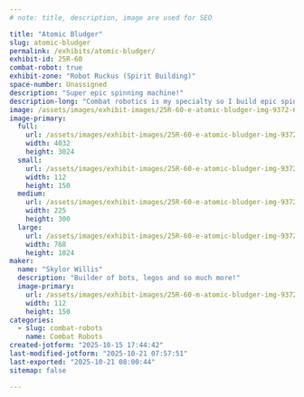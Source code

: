 ```yaml
---
# note: title, description, image are used for SEO

title: "Atomic Bludger"
slug: atomic-bludger
permalink: /exhibits/atomic-bludger/
exhibit-id: 25R-60
combat-robot: true
exhibit-zone: "Robot Ruckus (Spirit Building)"
space-number: Unassigned
description: "Super epic spinning machine!"
description-long: "Combat robotics is my specialty so I build epic spinning machines."
image: /assets/images/exhibit-images/25R-60-e-atomic-bludger-img-9372-6761-225x300.jpg
image-primary: 
  full:
    url: /assets/images/exhibit-images/25R-60-e-atomic-bludger-img-9372-6761-full.jpg
    width: 4032
    height: 3024
  small:
    url: /assets/images/exhibit-images/25R-60-e-atomic-bludger-img-9372-6761-112x150.jpg
    width: 112
    height: 150
  medium:
    url: /assets/images/exhibit-images/25R-60-e-atomic-bludger-img-9372-6761-225x300.jpg
    width: 225
    height: 300
  large:
    url: /assets/images/exhibit-images/25R-60-e-atomic-bludger-img-9372-6761-768x1024.jpg
    width: 768
    height: 1024
maker: 
  name: "Skylor Willis"
  description: "Builder of bots, legos and so much more!"
  image-primary:
    url: /assets/images/exhibit-images/25R-60-m-atomic-bludger-img-9372-225x300.jpg
    width: 112
    height: 150
categories: 
  - slug: combat-robots
    name: Combat Robots
created-jotform: "2025-10-15 17:44:42"
last-modified-jotform: "2025-10-21 07:57:51"
last-exported: "2025-10-21 08:00:44"
sitemap: false

---
```

